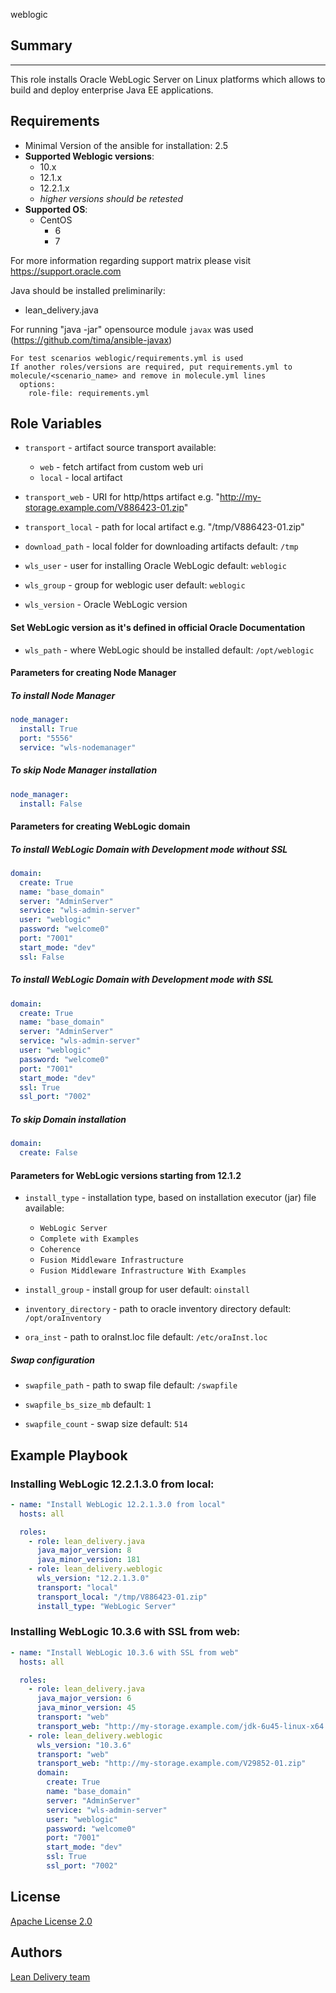 weblogic

## Summary
--------------

This role installs Oracle WebLogic Server on Linux platforms which allows to build and deploy enterprise Java EE applications.


Requirements
--------------

 - Minimal Version of the ansible for installation: 2.5
 - **Supported Weblogic versions**:
   - 10.x
   - 12.1.x
   - 12.2.1.x
   - _higher versions should be retested_
 - **Supported OS**:
   - CentOS
     - 6
     - 7

For more information regarding support matrix please visit <https://support.oracle.com>

Java should be installed preliminarily:
  - lean_delivery.java

For running "java -jar" opensource module `javax` was used (https://github.com/tima/ansible-javax)

```
For test scenarios weblogic/requirements.yml is used
If another roles/versions are required, put requirements.yml to molecule/<scenario_name> and remove in molecule.yml lines
  options:
    role-file: requirements.yml
```


Role Variables
--------------

  - `transport` - artifact source transport
     available:
      - `web` - fetch artifact from custom web uri
      - `local` - local artifact

  - `transport_web` - URI for http/https artifact  e.g. "http://my-storage.example.com/V886423-01.zip"
  - `transport_local` - path for local artifact e.g. "/tmp/V886423-01.zip"

  - `download_path` - local folder for downloading artifacts
    default: `/tmp`

  - `wls_user` - user for installing Oracle WebLogic
    default: `weblogic`
  - `wls_group` - group for weblogic user
    default: `weblogic`

  - `wls_version` - Oracle WebLogic version

#### Set WebLogic version as it's defined in official Oracle Documentation

  - `wls_path` - where WebLogic should be installed
    default: `/opt/weblogic`

#### Parameters for creating Node Manager

##### To install Node Manager
```yaml
node_manager:
  install: True
  port: "5556"
  service: "wls-nodemanager"
```

##### To skip Node Manager installation
```yaml
node_manager:
  install: False
```

#### Parameters for creating WebLogic domain

##### To install WebLogic Domain with Development mode without SSL
```yaml
domain:
  create: True
  name: "base_domain"
  server: "AdminServer"
  service: "wls-admin-server"
  user: "weblogic"
  password: "welcome0"
  port: "7001"
  start_mode: "dev"
  ssl: False
```

##### To install WebLogic Domain with Development mode with SSL
```yaml
domain:
  create: True
  name: "base_domain"
  server: "AdminServer"
  service: "wls-admin-server"
  user: "weblogic"
  password: "welcome0"
  port: "7001"
  start_mode: "dev"
  ssl: True
  ssl_port: "7002"
```

##### To skip Domain installation

```yaml
domain:
  create: False
```


#### Parameters for WebLogic versions starting from 12.1.2

  - `install_type` - installation type, based on installation executor (jar) file
    available:
      - `WebLogic Server`
      - `Complete with Examples`
      - `Coherence`
      - `Fusion Middleware Infrastructure`
      - `Fusion Middleware Infrastructure With Examples`

  - `install_group` - install group for user
    default: `oinstall`

  - `inventory_directory` - path to oracle inventory directory
    default: `/opt/oraInventory`

  - `ora_inst` - path to oraInst.loc file
    default: `/etc/oraInst.loc`

##### Swap configuration

  - `swapfile_path` - path to swap file
    default: `/swapfile`

  - `swapfile_bs_size_mb`
    default: `1`

  - `swapfile_count` - swap size
    default: `514`


Example Playbook
----------------

### Installing WebLogic 12.2.1.3.0 from local:
```yaml
- name: "Install WebLogic 12.2.1.3.0 from local"
  hosts: all

  roles:
    - role: lean_delivery.java
      java_major_version: 8
      java_minor_version: 181
    - role: lean_delivery.weblogic
      wls_version: "12.2.1.3.0"
      transport: "local"
      transport_local: "/tmp/V886423-01.zip"
      install_type: "WebLogic Server"
```

### Installing WebLogic 10.3.6 with SSL from web:
```yaml
- name: "Install WebLogic 10.3.6 with SSL from web"
  hosts: all

  roles:
    - role: lean_delivery.java
      java_major_version: 6
      java_minor_version: 45
      transport: "web"
      transport_web: "http://my-storage.example.com/jdk-6u45-linux-x64.tar.gz"
    - role: lean_delivery.weblogic
      wls_version: "10.3.6"
      transport: "web"
      transport_web: "http://my-storage.example.com/V29852-01.zip"
      domain:
        create: True
        name: "base_domain"
        server: "AdminServer"
        service: "wls-admin-server"
        user: "weblogic"
        password: "welcome0"
        port: "7001"
        start_mode: "dev"
        ssl: True
        ssl_port: "7002"
```


## License

[Apache License 2.0](https://raw.githubusercontent.com/lean-delivery/ansible-role-weblogic/master/LICENSE)

## Authors

[Lean Delivery team](team@lean-delivery.com)
